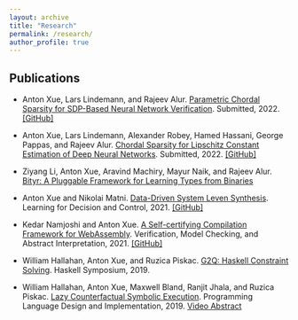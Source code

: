```yaml
---
layout: archive
title: "Research"
permalink: /research/
author_profile: true
---
```




## Publications

* Anton Xue, Lars Lindemann, and Rajeev Alur. [Parametric Chordal Sparsity for SDP-Based Neural Network Verification](https://arxiv.org/pdf/2206.03482.pdf). Submitted, 2022. [[GitHub]](https://github.com/AntonXue/nn-sdp/)

* Anton Xue, Lars Lindemann, Alexander Robey, Hamed Hassani, George Pappas, and Rajeev Alur. [Chordal Sparsity for Lipschitz Constant Estimation of Deep Neural Networks](https://arxiv.org/abs/2011.10674). Submitted, 2022. [[GitHub]](https://github.com/AntonXue/chordal-lipsdp)

* Ziyang Li, Anton Xue, Aravind Machiry, Mayur Naik, and Rajeev Alur. [Bityr: A Pluggable Framework for Learning Types from Binaries](/files/papers/sp2022-bityr.pdf)

* Anton Xue and Nikolai Matni. [Data-Driven System Leven Synthesis](https://arxiv.org/abs/2011.10674). Learning for Decision and Control, 2021. [[GitHub]](https://github.com/unstable-zeros/data-driven-sls)

* Kedar Namjoshi and Anton Xue. [A Self-certifying Compilation Framework for WebAssembly](/files/papers/vmcai2021-whisk.pdf). Verification, Model Checking, and Abstract Interpretation, 2021. [[GitHub]](https://github.com/nokia/web-assembly-self-certifying-compilation-framework)

* William Hallahan, Anton Xue, and Ruzica Piskac. [G2Q: Haskell Constraint Solving](/files/papers/icfp2019-g2q.pdf). Haskell Symposium, 2019.

* William Hallahan, Anton Xue, Maxwell Bland, Ranjit Jhala, and Ruzica Piskac. [Lazy Counterfactual Symbolic Execution](/files/papers/pldi2019-g2.pdf). Programming Language Design and Implementation, 2019. [Video Abstract](https://www.youtube.com/watch?v=zm08WsaxOlk)

